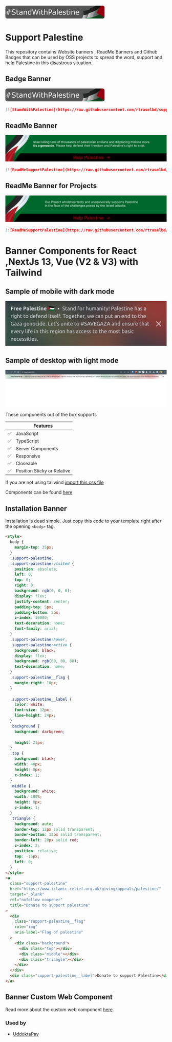 [![StandWithPalestine](https://github.com/rtraselbd/support-palestine-banner/blob/main/StandWithPalestine.svg)](https://github.com/rtraselbd/support-palestine-banner)

# Support Palestine

This repository contains Website banners , ReadMe Banners and Github Badges that can be used by OSS projects to spread the word, support and help Palestine in this disastrous situation.

## Badge Banner

[![StandWithPalestine](https://github.com/rtraselbd/support-palestine-banner/blob/main/StandWithPalestine.svg)](./Markdown-pages/Support.md)

```md
[![StandWithPalestine](https://raw.githubusercontent.com/rtraselbd/support-palestine-banner/main/StandWithPalestine.svg)](https://github.com/rtraselbd/support-palestine-banner/Markdown-pages/Support.md)
```

## ReadMe Banner

[![ReadMeSupportPalestine](https://github.com/rtraselbd/support-palestine-banner/blob/main/banner-support.svg)](./Markdown-pages/Support.md)

```md
[![ReadMeSupportPalestine](https://raw.githubusercontent.com/rtraselbd/support-palestine-banner/main/banner-support.svg)](https://github.com/rtraselbd/support-palestine-banner/Markdown-pages/Support.md)
```

## ReadMe Banner for Projects

[![ReadMeSupportPalestine](https://github.com/rtraselbd/support-palestine-banner/blob/main/banner-project.svg)](./Markdown-pages/Support.md)

```md
[![ReadMeSupportPalestine](https://raw.githubusercontent.com/rtraselbd/support-palestine-banner/main/banner-project.svg)](https://github.com/rtraselbd/support-palestine-banner/Markdown-pages/Support.md)
```

# Banner Components for React ,NextJs 13, Vue (V2 & V3) with Tailwind

## Sample of mobile with dark mode

![example images mobile dark mode](React-Components/example-images/mobile-dark-mode.png)

## Sample of desktop with light mode

![example images desktop light mode](React-Components/example-images/desktop-light-mode.png)

These components out of the box supports

|     | Features                    |
| --- | --------------------------- |
| ✅  | JavaScript                  |
| ✅  | TypeScript                  |
| ✅  | Server Components           |
| ✅  | Responsive                  |
| ✅  | Closeable                   |
| ✅  | Position Sticky or Relative |

If you are not using tailwind [import this css file](React-Components/banner.css)

Components can be found [here](https://github.com/rtraselbd/support-palestine-banner/tree/main/React-Components)

## Installation Banner

Installation is dead simple. Just copy this code to your template right after the opening `<body>` tag.

```html
<style>
  body {
    margin-top: 35px;
  }
  .support-palestine,
  .support-palestine:visited {
    position: absolute;
    left: 0;
    top: 0;
    right: 0;
    background: rgb(0, 0, 0);
    display: flex;
    justify-content: center;
    padding-top: 5px;
    padding-bottom: 5px;
    z-index: 10000;
    text-decoration: none;
    font-family: arial;
  }
  .support-palestine:hover,
  .support-palestine:active {
    background: black;
    display: flex;
    background: rgb(80, 80, 80);
    text-decoration: none;
  }
  .support-palestine__flag {
    margin-right: 10px;
  }

  .support-palestine__label {
    color: white;
    font-size: 12px;
    line-height: 24px;
  }
  .background {
    background: darkgreen;

    height: 21px;
  }
  .top {
    background: black;
    width: 40px;
    height: 8px;
    z-index: 1;
  }
  .middle {
    background: white;
    width: 100%;
    height: 8px;
    z-index: 1;
  }
  .triangle {
    background: auto;
    border-top: 12px solid transparent;
    border-bottom: 12px solid transparent;
    border-left: 20px solid red;
    z-index: 2;
    position: relative;
    top: -16px;
    left: 0;
  }
</style>
<a
  class="support-palestine"
  href="https://www.islamic-relief.org.uk/giving/appeals/palestine/"
  target="_blank"
  rel="nofollow noopener"
  title="Donate to support palestine"
>
  <div
    class="support-palestine__flag"
    role="img"
    aria-label="Flag of palestine"
  >
    <div class="background">
      <div class="top"></div>
      <div class="middle"></div>
      <div class="triangle"></div>
    </div>
  </div>
  <div class="support-palestine__label">Donate to support Palestine</div>
</a>
```

## Banner Custom Web Component

Read more about the custom web component [here](Web-component/README.md).

### Used by

- [UddoktaPay](https://uddoktapay.com/)
